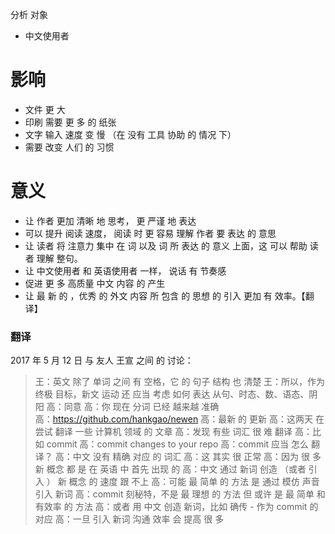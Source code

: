 分析 对象
- 中文使用者   

影响
====
- 文件 更 大 
- 印刷 需要 更 多 的 纸张
- 文字 输入 速度 变 慢 （在 没有 工具 协助 的 情况 下）
- 需要 改变 人们 的 习惯

意义
====
- 让 作者 更加 清晰 地 思考， 更 严谨 地 表达
- 可以 提升 阅读 速度， 阅读 时 更 容易 理解 作者 要 表达 的 意思
- 让 读者 将 注意力 集中 在 词 以及 词 所 表达 的 意义 上面，这 可以 帮助 读者 理解 整句。 
- 让 中文使用者 和 英语使用者 一样， 说话 有 节奏感
- 促进 更 多 高质量 中文 内容 的 产生
- 让 最 新 的 ，优秀 的 外文 内容 所 包含 的 思想 的 引入 更加 有 效率。【翻译】

### 翻译
2017 年 5 月 12 日 与 友人 王宣 之间 的 讨论：
> 王：英文 除了 单词 之间 有 空格，它 的 句子 结构 也 清楚
> 王：所以，作为 终极 目标，新文 运动 还 应当 考虑 如何 表达 从句、时态、数、语态、阴阳
> 高：同意
> 高：你 现在 分词 已经 越来越 准确  
> 高：https://github.com/hankgao/newen
> 高：最新 的 更新
> 高：这两天 在 尝试 翻译 一些 计算机 领域 的 文章
> 高：发现 有些 词汇 很 难 翻译
> 高：比如 commit
> 高：commit changes to your repo
> 高：commit 应当 怎么 翻译？
> 高：中文 没有 精确 对应 的 词汇
> 高：这 其实 很 正常
> 高：因为 很 多 新 概念 都 是 在 英语 中 首先 出现 的
> 高：中文 通过 新词 创造 （或者 引入 ） 新 概念 的 速度 跟 不上
> 高：可能 最 简单 的 方法 是 通过 模仿 声音 引入 新词
> 高：commit 刻秘特，不是 最 理想 的 方法 但 或许 是 最 简单 和 有效率 的 方法
> 高：或者 用 中文 创造 新词，比如 确传 - 作为 commit 的 对应
> 高：一旦 引入 新词 沟通 效率 会 提高 很 多

